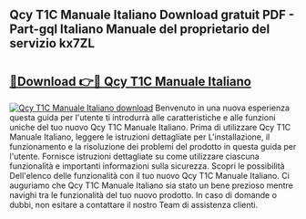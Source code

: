 ## Qcy T1C Manuale Italiano Download gratuit PDF - Part-gql Italiano Manuale del proprietario del servizio kx7ZL

# <h2><a href="http://dffxyiq.blite.top/?on=Qcy+T1C+Manuale+Italiano">🔗Download 👉🔴 Qcy T1C Manuale Italiano</a></h2>

[![Qcy T1C Manuale Italiano download](https://i.imgur.com/lujVjoI.png)](http://dffxyiq.blite.top/?on=Qcy+T1C+Manuale+Italiano)
Benvenuto in una nuova esperienza questa guida per l'utente ti introdurrà alle caratteristiche e alle funzioni uniche del tuo nuovo Qcy T1C Manuale Italiano. Prima di utilizzare Qcy T1C Manuale Italiano, leggere le istruzioni dettagliate per L'installazione, il funzionamento e la risoluzione dei problemi del prodotto in questa guida per l'utente. Fornisce istruzioni dettagliate su come utilizzare ciascuna funzionalità e importanti informazioni sulla sicurezza. Scopri le possibilità Dell'elenco delle funzionalità con il tuo nuovo Qcy T1C Manuale Italiano. Ci auguriamo che Qcy T1C Manuale Italiano sia stato un bene prezioso mentre navighi tra le funzionalità del tuo nuovo prodotto. In caso di domande o dubbi, non esitare a contattare il nostro Team di assistenza clienti.
